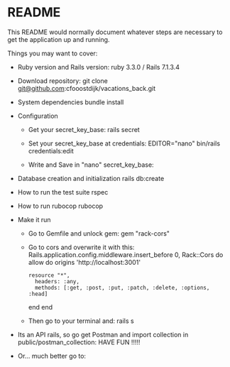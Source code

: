 # README

This README would normally document whatever steps are necessary to get the
application up and running.

Things you may want to cover:

* Ruby version and Rails version:
  ruby 3.3.0 / Rails 7.1.3.4

* Download repository:
  git clone git@github.com:cfooostdijk/vacations_back.git

* System dependencies
  bundle install

* Configuration
  * Get your secret_key_base:
    rails secret

  * Set your secret_key_base at credentials:
    EDITOR="nano" bin/rails credentials:edit

  * Write and Save in "nano"
    secret_key_base: <YOUR RAILS SECRET>

* Database creation and initialization
  rails db:create

* How to run the test suite
  rspec

* How to run rubocop
  rubocop

* Make it run
  * Go to Gemfile and unlock gem:
    gem "rack-cors"

  * Go to cors and overwrite it with this:
    Rails.application.config.middleware.insert_before 0, Rack::Cors do
      allow do
        origins 'http://localhost:3001'

        resource "*",
          headers: :any,
          methods: [:get, :post, :put, :patch, :delete, :options, :head]
      end
    end

  * Then go to your terminal and:
  rails s

* Its an API rails, so go get Postman and import collection in public/postman_collection:
  HAVE FUN !!!!!

* Or... much better go to:
